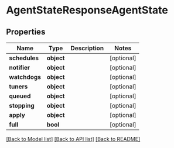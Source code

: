 # AgentStateResponseAgentState

## Properties
Name | Type | Description | Notes
------------ | ------------- | ------------- | -------------
**schedules** | **object** |  | [optional] 
**notifier** | **object** |  | [optional] 
**watchdogs** | **object** |  | [optional] 
**tuners** | **object** |  | [optional] 
**queued** | **object** |  | [optional] 
**stopping** | **object** |  | [optional] 
**apply** | **object** |  | [optional] 
**full** | **bool** |  | [optional] 

[[Back to Model list]](../README.md#documentation-for-models) [[Back to API list]](../README.md#documentation-for-api-endpoints) [[Back to README]](../README.md)


